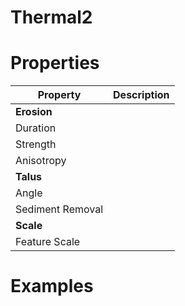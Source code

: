 # Thermal2


# Properties


| Property | Description| 
| -------- | -----------|
| **Erosion** |  |
| Duration |  |
| Strength |  |
| Anisotropy |  |
| **Talus** |  |
| Angle |  |
| Sediment Removal |  |
| **Scale** |  |
| Feature Scale |  |




# Examples
